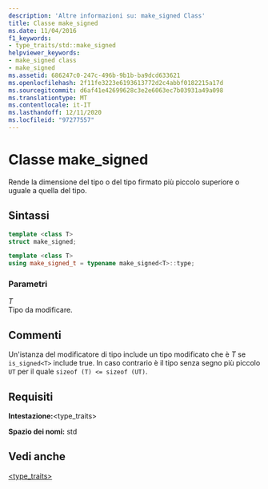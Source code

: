```yaml
---
description: 'Altre informazioni su: make_signed Class'
title: Classe make_signed
ms.date: 11/04/2016
f1_keywords:
- type_traits/std::make_signed
helpviewer_keywords:
- make_signed class
- make_signed
ms.assetid: 686247c0-247c-496b-9b1b-ba9dcd633621
ms.openlocfilehash: 2f11fe3223e6193613772d2c4abbf0182215a17d
ms.sourcegitcommit: d6af41e42699628c3e2e6063ec7b03931a49a098
ms.translationtype: MT
ms.contentlocale: it-IT
ms.lasthandoff: 12/11/2020
ms.locfileid: "97277557"
---
```

# <a name="make_signed-class"></a>Classe make_signed

Rende la dimensione del tipo o del tipo firmato più piccolo superiore o uguale a quella del tipo.

## <a name="syntax"></a>Sintassi

```cpp
template <class T>
struct make_signed;

template <class T>
using make_signed_t = typename make_signed<T>::type;
```

### <a name="parameters"></a>Parametri

*T*\
Tipo da modificare.

## <a name="remarks"></a>Commenti

Un'istanza del modificatore di tipo include un tipo modificato che è *T* se `is_signed<T>` include true. In caso contrario è il tipo senza segno più piccolo `UT` per il quale `sizeof (T) <= sizeof (UT)`.

## <a name="requirements"></a>Requisiti

**Intestazione:**\<type_traits>

**Spazio dei nomi:** std

## <a name="see-also"></a>Vedi anche

[<type_traits>](../standard-library/type-traits.md)
